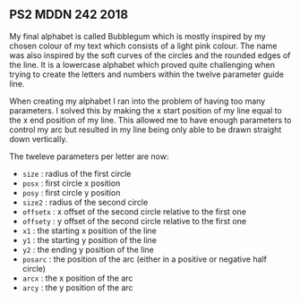 ## PS2 MDDN 242 2018

My final alphabet is called Bubblegum which is mostly inspired by my chosen colour of my text which consists of a light pink colour. The name was also inspired by the soft curves of the circles and the rounded edges of the line. It is a lowercase alphabet which proved quite challenging when trying to create the letters and numbers within the twelve parameter guide line. 

When creating my alphabet I ran into the problem of having too many parameters. I solved this by making the x start position of my line equal to the x end position of my line. This allowed me to have enough parameters to control my arc but resulted in my line being only able to be drawn straight down vertically. 

The tweleve parameters per letter are now:
* `size` : radius of the first circle
* `posx` : first circle x position
* `posy` : first circle y position
* `size2` : radius of the second circle
* `offsetx` : x offset of the second circle relative to the first one
* `offsety` : y offset of the second circle relative to the first one
* `x1` : the starting x position of the line
* `y1` : the starting y position of the line
* `y2` : the ending y position of the line
* `posarc` : the position of the arc (either in a positive or negative half circle)
* `arcx` : the x position of the arc
* `arcy` : the y position of the arc

